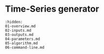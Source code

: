 [//]: # (Index used by Sphinx to generate correct PDF tree)
# Time-Series generator

```{toctree}
:hidden:
01-overview.md
02-inputs.md
03-outputs.md
04-parameters.md
05-algorithm.md
06-command-line.md
```